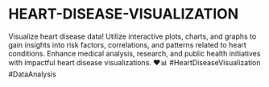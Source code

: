 # HEART-DISEASE-VISUALIZATION
Visualize heart disease data! Utilize interactive plots, charts, and graphs to gain insights into risk factors, correlations, and patterns related to heart conditions. Enhance medical analysis, research, and public health initiatives with impactful heart disease visualizations. ❤️📊 #HeartDiseaseVisualization #DataAnalysis
